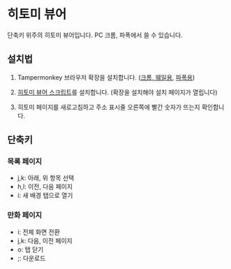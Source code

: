 # 히토미 뷰어

단축키 위주의 히토미 뷰어입니다. PC 크롬, 파폭에서 쓸 수 있습니다.

## 설치법

1. Tampermonkey 브라우저 확장을 설치합니다.
   ([크롬, 웨일용](https://chrome.google.com/webstore/detail/tampermonkey/dhdgffkkebhmkfjojejmpbldmpobfkfo?hl=en),
   [파폭용](https://addons.mozilla.org/en-US/firefox/addon/tampermonkey/))

2. [히토미 뷰어 스크립트](https://greasyfork.org/scripts/428229/code/hitomi_viewer.user.js)를
   설치합니다. (확장을 설치해야 설치 페이지가 열립니다)

3. 히토미 페이지를 새로고침하고 주소 표시줄 오른쪽에 빨간 숫자가 뜨는지 확인합니다.

## 단축키

### 목록 페이지

- j,k: 아래, 위 항목 선택
- h,l: 이전, 다음 페이지
- i: 새 배경 탭으로 열기

### 만화 페이지

- i: 전체 화면 전환
- j,k: 다음, 이전 페이지
- o: 탭 닫기
- ;: 다운로드
